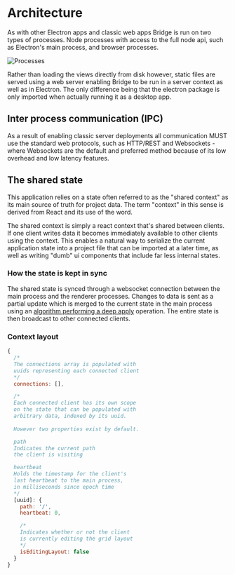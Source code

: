 

# Architecture

As with other Electron apps and classic web apps Bridge is run on two types of processes. Node processes with access to the full node api, such as Electron's main process, and browser processes.

![Processes](/media/docs/architecture/client-server.png)

Rather than loading the views directly from disk however, static files are served using a web server enabling Bridge to be run in a server context as well as in Electron. The only difference being that the electron package is only imported when actually running it as a desktop app.

## Inter process communication (IPC)

As a result of enabling classic server deployments all communication MUST use the standard web protocols, such as HTTP/REST and Websockets - where Websockets are the default and preferred method because of its low overhead and low latency features.

## The shared state

This application relies on a state often referred to as the "shared context" as its main source of truth for project data. The term "context" in this sense is derived from React and its use of the word.

The shared context is simply a react context that's shared between clients. If one client writes data it becomes immediately available to other clients using the context. This enables a natural way to serialize the current application state into a project file that can be imported at a later time, as well as writing "dumb" ui components that include far less internal states.

### How the state is kept in sync

The shared state is synced through a websocket connection between the main process and the renderer processes. Changes to data is sent as a partial update which is merged to the current state in the main process using an [algorithm performing a deep apply](/lib/utils.js) operation. The entire state is then broadcast to other connected clients.

### Context layout

```javascript
{
  /*
  The connections array is populated with
  uuids representing each connected client
  */
  connections: [],

  /*
  Each connected client has its own scope
  on the state that can be populated with
  arbitrary data, indexed by its uuid.
  
  However two properties exist by default.

  path
  Indicates the current path
  the client is visiting

  heartbeat
  Holds the timestamp for the client's
  last heartbeat to the main process,
  in milliseconds since epoch time
  */
  [uuid]: {
    path: '/',
    heartbeat: 0,

    /*
    Indicates whether or not the client
    is currently editing the grid layout
    */
    isEditingLayout: false
  }
}
```